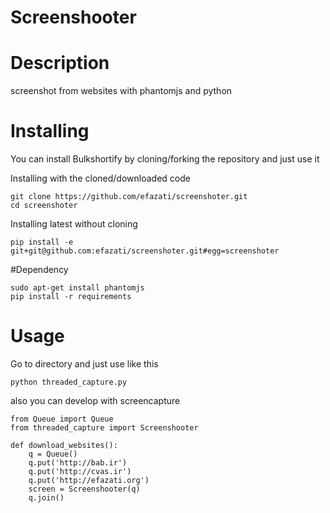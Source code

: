 Screenshooter
============

# Description

screenshot from websites with phantomjs and python

# Installing

You can install Bulkshortify by cloning/forking the repository
and just use it

Installing with the cloned/downloaded code

	git clone https://github.com/efazati/screenshoter.git
	cd screenshoter

Installing latest without cloning

	pip install -e git+git@github.com:efazati/screenshoter.git#egg=screenshoter

#Dependency

	sudo apt-get install phantomjs
	pip install -r requirements

# Usage

Go to directory and just use like this

```
python threaded_capture.py
```

also you can develop with screencapture

```
from Queue import Queue
from threaded_capture import Screenshooter

def download_websites():
    q = Queue()
    q.put('http://bab.ir')
    q.put('http://cvas.ir')
    q.put('http://efazati.org')
    screen = Screenshooter(q)
    q.join()

```
# 


